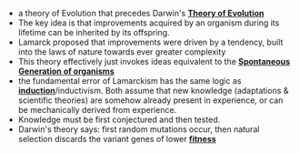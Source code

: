 - a theory of Evolution that precedes Darwin's **[Theory of Evolution](../notes/Theory_of_Evolution)**
- The key idea is that improvements acquired by an organism during its lifetime can be inherited by its offspring. 
- Lamarck proposed that improvements were driven by a tendency, built into the laws of nature towards ever greater complexity 
- This theory effectively just invokes ideas equivalent to the **[Spontaneous Generation of organisms](../notes/Spontaneous_Generation_of_organisms)**
- the fundamental error of Lamarckism has the same logic as **[induction](../notes/induction)**/inductivism. Both assume that new knowledge (adaptations & scientific theories) are somehow already present in experience, or can be mechanically derived from experience. 
- Knowledge must be first conjectured and then tested.
- Darwin's theory says: first random mutations occur, then natural selection discards the variant genes of lower **[fitness](../notes/fitness)**